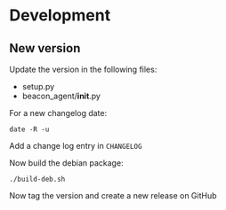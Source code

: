 # Development

## New version

Update the version in the following files:
* setup.py
* beacon_agent/__init__.py

For a new changelog date:

    date -R -u

Add a change log entry in `CHANGELOG`

Now build the debian package:

    ./build-deb.sh

Now tag the version and create a new release on GitHub
